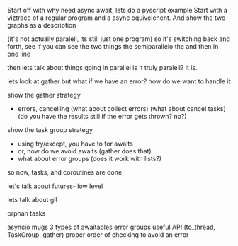 Start off with why need async await, lets do a pyscript example
Start with a viztrace of a regular program and a async equivelenent.
And show the two graphs as a description

(it's not actually paralell, its still just one program)
so it's switching back and forth, see if you can see the two things
the semiparallelo
the and then in one line

then lets talk about things going in parallel
is it truly paralell? it is.

lets look at gather
but what if we have an error? how do we want to handle it

show the gather strategy
- errors, cancelling
  (what about collect errors)
  (what about cancel tasks)
  (do you have the results still if the error gets thrown? no?)

show the task group strategy
  - using try/except, you have to for awaits
  - or, how do we avoid awaits (gather does that)
  - what about error groups (does it work with lists?)

so now, tasks, and coroutines are done

let's talk about futures- low level

lets talk about gil

orphan tasks





asyncio mugs
3 types of awaitables
error groups
useful API (to_thread, TaskGroup, gather)
proper order of checking to avoid an error

